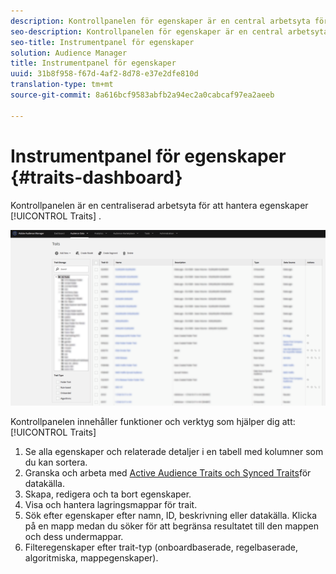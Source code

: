 ```yaml
---
description: Kontrollpanelen för egenskaper är en central arbetsyta för att hantera egenskaper.
seo-description: Kontrollpanelen för egenskaper är en central arbetsyta för att hantera egenskaper.
seo-title: Instrumentpanel för egenskaper
solution: Audience Manager
title: Instrumentpanel för egenskaper
uuid: 31b8f958-f67d-4af2-8d78-e37e2dfe810d
translation-type: tm+mt
source-git-commit: 8a616bcf9583abfb2a94ec2a0cabcaf97ea2aeeb

---
```



# Instrumentpanel för egenskaper {#traits-dashboard}

Kontrollpanelen är en centraliserad arbetsyta för att hantera egenskaper [!UICONTROL Traits] .

![](assets/traits-dashboard.png)

<!-- c_tb_dashboard.xml -->

Kontrollpanelen innehåller funktioner och verktyg som hjälper dig att: [!UICONTROL Traits]

1. Se alla egenskaper och relaterade detaljer i en tabell med kolumner som du kan sortera.
1. Granska och arbeta med [Active Audience Traits och Synced Traits](../../features/traits/client-activity-synced-audience-traits.md)för datakälla.
1. Skapa, redigera och ta bort egenskaper.
1. Visa och hantera lagringsmappar för trait.
1. Sök efter egenskaper efter namn, ID, beskrivning eller datakälla. Klicka på en mapp medan du söker för att begränsa resultatet till den mappen och dess undermappar.
1. Filteregenskaper efter trait-typ (onboardbaserade, regelbaserade, algoritmiska, mappegenskaper).
